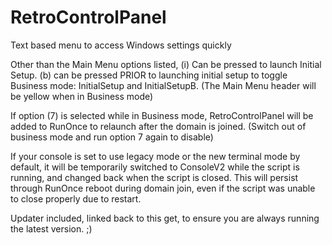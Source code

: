 # RetroControlPanel
Text based menu to access Windows settings quickly<br>

Other than the Main Menu options listed, (i) Can be pressed to launch Initial Setup. (b) can be pressed PRIOR to launching initial setup to toggle Business mode: InitialSetup and InitialSetupB. (The Main Menu header will be yellow when in Business mode)<br>

If option (7) is selected while in Business mode, RetroControlPanel will be added to RunOnce to relaunch after the domain is joined. (Switch out of business mode and run option 7 again to disable)<br>

If your console is set to use legacy mode or the new terminal mode by default, it will be temporarily switched to ConsoleV2 while the script is running, and changed back when the script is closed. This will persist through RunOnce reboot during domain join, even if the script was unable to close properly due to restart.<br>

Updater included, linked back to this get, to ensure you are always running the latest version. ;)<br>
